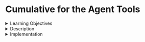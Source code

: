 # Cumulative for the Agent Tools



<details><summary>Learning Objectives</summary>

# Learning Objectives for the Agent Tools topic.

### Learning Objectives

After completing this module, associates should be able to:
- Use tools as interface for agents
- Use tools as functions for agents
</details>
<details><summary>Description</summary>

# Description of the Agent Tools topic.

### Agent Tools

Tools are the interfaces through which an agent can interact.

</details>
<details><summary>Implementation</summary> 

# Implementation for the Agent Tools topic

### Agent Tools
Tools are functions that agents leverage to interact. These utilities may take the form of generic tools, such as search functions, other chains, or even interactions with other agents.

Presently, loading tools can be achieved through the utilization of the following code snippet:
```python
from langchain.agents import load_tools
tool_names = [tool1, tool2]
tools = load_tools(tool_names)
```
Some tools (e.g. chains, agents) may require a base LLM to use to initialize them. In that case, you can pass in an LLM as well:
```python
from langchain.agents import load_tools
from langchain.llms import OpenAI

tool_names = [tool1,tool2]
llm = OpenAI()
tools = load_tools(tool_names, llm=llm)
```
</details>
